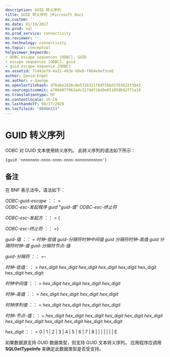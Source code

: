 ```yaml
---
description: GUID 转义序列
title: GUID 转义序列 |Microsoft Docs
ms.custom: ''
ms.date: 01/19/2017
ms.prod: sql
ms.prod_service: connectivity
ms.reviewer: ''
ms.technology: connectivity
ms.topic: conceptual
helpviewer_keywords:
- ODBC escape sequences [ODBC], GUID
- escape sequences [ODBC], guid
- guid escape sequence [ODBC]
ms.assetid: 71d43ef9-4a31-493e-b9e0-f864e9ef3ce6
author: David-Engel
ms.author: v-daenge
ms.openlocfilehash: d7babe2d26c0e5f2b311f8df5bbd1763622f3042
ms.sourcegitcommit: e700497f962e4c2274df16d9e651059b42ff1a10
ms.translationtype: MT
ms.contentlocale: zh-CN
ms.lasthandoff: 08/17/2020
ms.locfileid: "88466153"
---
```

# <a name="guid-escape-sequences"></a>GUID 转义序列
ODBC 对 GUID 文本使用转义序列。 此转义序列的语法如下所示：  
  
```  
{guid 'nnnnnnnn-nnnn-nnnn-nnnn-nnnnnnnnnnnn'}  
```  
  
## <a name="remarks"></a>备注  
 在 BNF 表示法中，语法如下：  
  
 *ODBC-guid-escape* ：： =  
     *ODBC-esc-发起程序 guid* "*guid-值*" *ODBC-esc-终止符*  
  
 *ODBC-esc-发起方* ：： = {  
  
 *ODBC-esc-终止符* ：： =}  
  
 *guid-值* ：： = *时钟-低值 guid-分隔符时钟中间值 guid 分隔符时钟-高值 guid 分隔符时钟-值 guid-分隔符节点-值*  
  
 *guid-分隔符* ：： =-  
  
 *时钟-低值*：： = *hex_digit hex_digit hex_digit hex_digit hex_digit* hex_digit hex_digit hex_digit  
  
 *时钟中间值* ：： = *hex_digit hex_digit hex_digit hex_digit*  
  
 *时钟-高值* ：： = *hex_digit hex_digit hex_digit hex_digit*  
  
 *时钟序列值* ：： = *hex_digit hex_digit hex_digit hex_digit*  
  
 *时钟-节点-值*：： = *hex_digit hex_digit hex_digit hex_digit hex_digit hex_digit hex_digit hex_digit hex_digit hex_digit* hex_digit hex_digit  
  
 *hex_digit* ：： = 0 &#124; 1 &#124; 2 &#124; 3 &#124; 4 &#124; 5 &#124; 6 &#124; 7 &#124; 8 &#124; &#124; &#124; &#124; &#124; &#124; &#124; E  
  
 如果数据源支持 GUID 数据类型，则支持 GUID 文本转义序列。 应用程序应调用 **SQLGetTypeInfo** 来确定此数据类型是否受支持。

